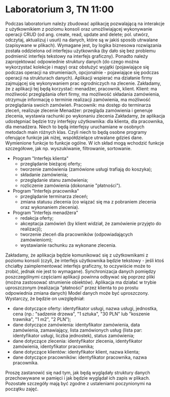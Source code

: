 # Laboratorium 3, TN 11:00

Podczas laboratorium należy zbudować aplikację pozwalającą na interakcje z użytkownikiem z poziomu konsoli oraz umożliwiającej wykonywanie operacji CRUD (od ang. create, read, update and delete; pol. utwórz, odczytaj, aktualizuj i usuń) na danych, które są w jakiś sposób utrwalane (zapisywane w plikach).
Wymagane jest, by logika biznesowa rozwiązania została oddzielona od interfejsu użytkownika (by dało się bez problemu podmienić interfejs tekstowy na interfejs graficzny). Ponadto należy zaprojektować odpowiednie struktury danych (do czego można wykorzystać kolekcje i mapy) oraz obsłużyć wyjątki (pojawiające się podczas operacji na strumieniach, opcjonalnie - pojawiające się podczas operacji na strukturach danych).
Aplikacji wspierać ma działanie firmy zajmującej się wykonywaniem prac ogrodniczych na zlecenie. Zakładamy, że z aplikacji tej będą korzystać: menadżer, pracownik, klient.
Klient: ma możliwość przeglądania ofert firmy, ma możliwość składania zamówienia, otrzymuje informację o terminie realizacji zamówienia, ma możliwość przeglądania swoich zamówień.
Pracownik: ma dostęp do terminarza zleceń, realizuje zlecenie
Menadżer: przegląda zamówienia i generuje zlecenia, wystawia rachunki po wykonaniu zlecenia
Zakładamy, że aplikacja udostępniać będzie trzy interfejsy użytkownika: dla klienta, dla pracownika, dla menadżera. Niech to będą interfejsy uruchamiane w osobnych metodach main różnych klas. Czyli niech to będą osobne programy oferujące funkcje jak niżej, współdzielące utrwalane gdzieś dane. Wymienione funkcje to funkcje ogólne. W ich skład mogą wchodzić funkcje szczegółowe, jak np. wyszukiwanie, filtrowanie, sortowanie.

* Program "Interfejs klienta"
  * przeglądanie bieżącej oferty;
  * tworzenie zamówienia (zamówione usługi trafiają do koszyka);
  * składanie zamówienia;
  * przeglądanie stanu zamówienia;
  * rozliczenie zamówienia (dokonanie "płatności").
* Program "Interfejs pracownika"
  * przeglądanie terminarza zleceń;
  * zmiana statusu zlecenia (co wiązać się ma z pobraniem zlecenia oraz wykonaniem zlecenia).
* Program "Interfejs menadżera"
  * redakcja oferty;
  * akceptacja zamówień (by klient widział, że zamówienie przyjęto do realizacji);
  * tworzenie zleceń dla pracowników (odpowiadających zamówieniom);
  * wystawianie rachunku za wykonane zlecenia.

Zakładamy, że aplikacja będzie komunikować się z użytkownikami z poziomu konsoli (czyli, że interfejs użytkownika będzie tekstowy - jeśli ktoś chciałby zaimplementować interfejs graficzny, to oczywiście może to zrobić, jednak nie jest to wymagane). Synchronizacja danych pomiędzy poszczególnymi częściami aplikacji powinna odbywać się poprzez pliki (można zastosować strumienie obiektów). Aplikacja ma działać w trybie uproszczonym (realizacja "płatności" przez klienta to po prostu odpowiednia zmiana danych) Model danych może być uproszczony. Wystarczy, że będzie on uwzględniał:

* dane dotyczące oferty: identyfikator usługi, nazwa usługi, jednostka, cena (np.: "sadzenie drzewa", "1 sztuka", "30 PLN" lub "koszenie trawnika", "1 m2", "2 PLN");
* dane dotyczące zamówienia: identyfikator zamówienia, data zamówienia, zamawiający, lista zamówionych usług (lista par: identyfikator usługi, liczba jednostek), status zamówienia;
* dane dotyczące zlecenia: identyfikator zlecenia, identyfikator zamówienia, identyfikator pracownika;
* dane dotyczące klientów: identyfikator klient, nazwa klienta;
* dane dotyczące pracowników: identyfikator pracownika, nazwa pracownika.

Proszę zastanowić się nad tym, jak będą wyglądały struktury danych przechowywane w pamięci i jak będzie wyglądał ich zapis w plikach.
Pozostałe szczegóły mają być zgodne z ustaleniami poczynionymi na początku zajęć.
